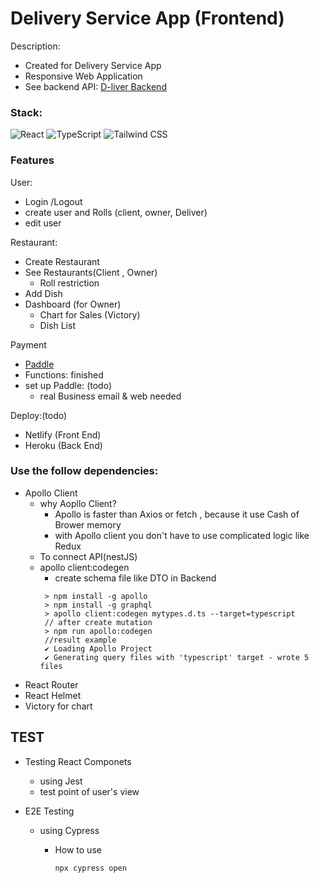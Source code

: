 # Delivery Service App (Frontend)

Description:

- Created for Delivery Service App
- Responsive Web Application
- See backend API:
  [D-liver Backend](https://github.com/kimute/d-ver-backend)

### Stack:

<img alt="React" src ="https://img.shields.io/badge/React-v18.0.1-61DAFB.svg?&style=for-the-badge&logo=React&logoColor=61DAFB"/>
<img alt="TypeScript" src ="https://img.shields.io/badge/TypeScript-v4.6.4-3178C6.svg?&style=for-the-badge&logo=TypeScript&logoColor=3178C6"/>
<img alt="Tailwind CSS" src ="https://img.shields.io/badge/TailWindCSS-v3.0.24-06B6D4.svg?&style=for-the-badge&logo=TailwindCSS&logoColor=06B6D4"/>

### Features

User:

- Login /Logout
- create user and Rolls (client, owner, Deliver)
- edit user

Restaurant:

- Create Restaurant
- See Restaurants(Client , Owner)
  - Roll restriction
- Add Dish
- Dashboard (for Owner)
  - Chart for Sales (Victory)
  - Dish List

Payment

- [Paddle](https://www.paddle.com)
- Functions: finished
- set up Paddle: (todo)
  - real Business email & web needed

Deploy:(todo)

- Netlify (Front End)
- Heroku (Back End)

### Use the follow dependencies:

- Apollo Client
  - why Aopllo Client?
    - Apollo is faster than Axios or fetch , because it use Cash of Brower memory
    - with Apollo client you don't have to use complicated logic like Redux
  - To connect API(nestJS)
  - apollo client:codegen
    - create schema file like DTO in Backend
    ```
     > npm install -g apollo
     > npm install -g graphql
     > apollo client:codegen mytypes.d.ts --target=typescript
     // after create mutation
     > npm run apollo:codegen
     //result example
     ✔ Loading Apollo Project
     ✔ Generating query files with 'typescript' target - wrote 5 files
    ```
- React Router
- React Helmet
- Victory for chart

## TEST

- Testing React Componets

  - using Jest
  - test point of user's view

- E2E Testing

  - using Cypress

    - How to use

      `npx cypress open`
